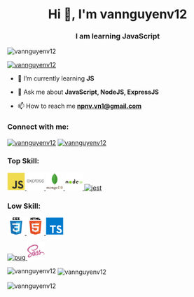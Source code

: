 <h1 align="center">Hi 👋, I'm vannguyenv12</h1>
<h3 align="center">I am learning JavaScript</h3>

<p align="left"> <img src="https://komarev.com/ghpvc/?username=vannguyenv12&label=Profile%20views&color=0e75b6&style=flat" alt="vannguyenv12" /> </p>

<p align="left"> <a href="https://github.com/ryo-ma/github-profile-trophy"><img src="https://github-profile-trophy.vercel.app/?username=vannguyenv12" alt="vannguyenv12" /></a> </p>

- 🌱 I’m currently learning **JS**

- 💬 Ask me about **JavaScript, NodeJS, ExpressJS**

- 📫 How to reach me **npnv.vn1@gmail.com**

<h3 align="left">Connect with me:</h3>
<p align="left">
<a href="https://linkedin.com/in/vannguyenv12" target="blank"><img align="center" src="https://raw.githubusercontent.com/rahuldkjain/github-profile-readme-generator/master/src/images/icons/Social/linked-in-alt.svg" alt="vannguyenv12" height="30" width="40" /></a>
<a href="https://fb.com/vannguyenv12" target="blank"><img align="center" src="https://raw.githubusercontent.com/rahuldkjain/github-profile-readme-generator/master/src/images/icons/Social/facebook.svg" alt="vannguyenv12" height="30" width="40" /></a>
</p>

<h3 align="left">Top Skill:</h3>
<p align="left"> <a href="https://developer.mozilla.org/en-US/docs/Web/JavaScript" target="_blank" rel="noreferrer"> <img src="https://raw.githubusercontent.com/devicons/devicon/master/icons/javascript/javascript-original.svg" alt="javascript" width="40" height="40"/> </a>  <a href="https://expressjs.com" target="_blank" rel="noreferrer"> <img src="https://raw.githubusercontent.com/devicons/devicon/master/icons/express/express-original-wordmark.svg" alt="express" width="40" height="40"/> <a href="https://www.mongodb.com/" target="_blank" rel="noreferrer"> <img src="https://raw.githubusercontent.com/devicons/devicon/master/icons/mongodb/mongodb-original-wordmark.svg" alt="mongodb" width="40" height="40"/> </a> <a href="https://nodejs.org" target="_blank" rel="noreferrer"> <img src="https://raw.githubusercontent.com/devicons/devicon/master/icons/nodejs/nodejs-original-wordmark.svg" alt="nodejs" width="40" height="40"/> </a>
<a href="https://jestjs.io" target="_blank" rel="noreferrer"> <img src="https://www.vectorlogo.zone/logos/jestjsio/jestjsio-icon.svg" alt="jest" width="40" height="40"/> </a>

  
<div>
  <h3 align="left" color="black">Low Skill:</h3>
<a href="https://www.w3schools.com/css/" target="_blank" rel="noreferrer"> <img src="https://raw.githubusercontent.com/devicons/devicon/master/icons/css3/css3-original-wordmark.svg" alt="css3" width="40" height="40"/> </a>
</a> <a href="https://www.w3.org/html/" target="_blank" rel="noreferrer"> <img src="https://raw.githubusercontent.com/devicons/devicon/master/icons/html5/html5-original-wordmark.svg" alt="html5" width="40" height="40"/> </a>
</a> <a href="https://www.typescriptlang.org/" target="_blank" rel="noreferrer"> <img src="https://raw.githubusercontent.com/devicons/devicon/master/icons/typescript/typescript-original.svg" alt="typescript" width="40" height="40"/> </a> </p> <a href="https://pugjs.org" target="_blank" rel="noreferrer"> <img src="https://cdn.worldvectorlogo.com/logos/pug.svg" alt="pug" width="40" height="40"/> </a> <a href="https://sass-lang.com" target="_blank" rel="noreferrer"> <img src="https://raw.githubusercontent.com/devicons/devicon/master/icons/sass/sass-original.svg" alt="sass" width="40" height="40"/> </a>
 </div>

<p><img align="left" src="https://github-readme-stats.vercel.app/api/top-langs?username=vannguyenv12&show_icons=true&locale=en&layout=compact" alt="vannguyenv12" /></p>

<p>&nbsp;<img align="center" src="https://github-readme-stats.vercel.app/api?username=vannguyenv12&show_icons=true&locale=en" alt="vannguyenv12" /></p>

<p><img align="center" src="https://github-readme-streak-stats.herokuapp.com/?user=vannguyenv12&" alt="vannguyenv12" /></p>
